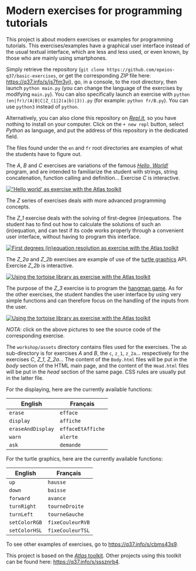 # Modern exercises for programming tutorials

This project is about modern exercises or examples for programming tutorials. This exercises/examples have a graphical user interface instead of the usual textual interface, which are less and less used, or even known, by those who are mainly using smartphones.

Simply retrieve the repository (`git clone https://github.com/epeios-q37/basic-exercises`, or get the corresponding *ZIP* file here: <https://q37.info/s/js7fm3vj>), go, in a console, to the root directory, then launch `python main.py` (you can change the language of the exercises by modifying `main.py`). You can also specifically launch an exercise with `python (en|fr)/(A|B|C|Z_(1|2(a|b)|3)).py` (for example: `python fr/B.py`). You can use `python3` instead of `python`.

Alternatively, you can also clone this repository on [*Repl.it*](https://q37.info/s/srnnb7hj), so you have nothing to install on your computer. Click on the `+ new repl` button, select *Python* as language, and put the address of this repository in the dedicated field.

The files found under the `en` and `fr` root directories are examples of what the students have to figure out.

The *A*, *B* and *C* exercises are variations of the famous [*Hello, World!*](https://q37.info/s/k9hfpjbq) program, and are intended to familiarize the student with strings, string concatenation, function calling and definition… Exercise *C* is interactive.

[!['Hello world' as exercise with the Atlas toolkit](https://q37.info/s/tmzd3rzv.png)](https://q37.info/s/xnmx7xqz)

The *Z* series of exercises deals with more advanced programming concepts.

The *Z_1* exercise deals with the solving of first-degree (in)equations. The student has to find out how to calculate the solutions of such an (in)equation, and can test if its code works properly through a convenient user interface, without having to program this interface.

[![First degrees (in)equation resolution as exercise with the Atlas toolkit](https://q37.info/s/3tmm4gmh.png)](https://q37.info/s/zkpdft9p)

The *Z_2a* and *Z_2b* exercises are example of use of the [turtle graphics](https://q37.info/s/3dwhcdfm) API. Exercise *Z_2b* is interactive.

[![Using the tortoise library as exercise with the Atlas toolkit](https://q37.info/s/34xmsbfb.png)](https://q37.info/s/3r4rn3fs)

The purpose of the *Z_3* exercise is to program the [hangman game](https://q37.info/s/gtdtk4hp). As for the other exercises, the student handles the user interface by using very simple functions and can therefore focus on the handling of the inputs from the user.

[![Using the tortoise library as exercise with the Atlas toolkit](https://q37.info/s/pnmjfw39)](https://q37.info/s/bftcf7wd)

*NOTA*: click on the above pictures to see the source code of the corresponding exercise.

The `workshop/assets` directory contains files used for the exercises. The `ab` sub-directory is for exercises *A* and *B*, the `c`, `z_1`, `z_2a`… respectively for the exercises *C*, *Z_1*, *Z_2a*… The content of the `Body.html` files will be put in the *body* section of the HTML main page, and the content of the `Head.html` files will be put in the *head* section of the same page. CSS rules are usually put in the latter file.

For the displaying, here are the currently available functions:

English | Français
-|-
`erase` | `efface`
`display` | `affiche`
`eraseAndDisplay` | `effaceEtAffiche`
`warn` | `alerte`
`ask` | `demande`

For the turtle graphics, here are the currently available functions:

English | Français
-|-
`up`| `hausse`
`down`| `baisse`
`forward` | `avance`
`turnRight` | `tourneDroite`
`turnLeft` | `tourneGauche`
`setColorRGB` | `fixeCouleurRVB`
`setColorHSL` | `fixeCouleurTSL`

To see other examples of exercises, go to <https://q37.info/s/cbms43s9>.

This project is based on the [*Atlas* toolkit](https://atlastk.org). Other projects using this toolkit can be found here: <https://q37.info/s/sssznrb4>.
